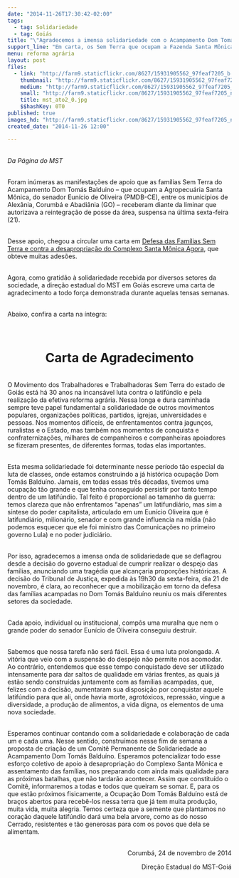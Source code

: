 ```yaml
---
date: "2014-11-26T17:30:42-02:00"
tags:
  - tag: Solidariedade
  - tag: Goiás
title: "\"Agradecemos a imensa solidariedade com o Acampamento Dom Tomás\""
support_line: "Em carta, os Sem Terra que ocupam a Fazenda Santa Mônica, do senador Eunício de Oliveira, agradecem a solidariedade recebida."
menu: reforma agrária
layout: post
files:
  - link: "http://farm9.staticflickr.com/8627/15931905562_97feaf7205_b.jpg"
    thumbnail: "http://farm9.staticflickr.com/8627/15931905562_97feaf7205_t.jpg"
    medium: "http://farm9.staticflickr.com/8627/15931905562_97feaf7205_z.jpg"
    small: "http://farm9.staticflickr.com/8627/15931905562_97feaf7205_n.jpg"
    title: mst_ato2_0.jpg
    $$hashKey: 0T0
published: true
images_hd: "http://farm9.staticflickr.com/8627/15931905562_97feaf7205_n.jpg"
created_date: "2014-11-26 12:00"

---
```

<p><br />
<em>Da P&aacute;gina do MST</em></p>

<p><br />
Foram in&uacute;meras as manifesta&ccedil;&otilde;es de apoio que as fam&iacute;lias Sem Terra do Acampamento Dom Tom&aacute;s Balduino &ndash; que ocupam a Agropecu&aacute;ria Santa M&ocirc;nica, do senador Eun&iacute;cio de Oliveira (PMDB-CE), entre os munic&iacute;pios de Alex&acirc;nia, Corumb&aacute; e Abadi&acirc;nia (GO) &ndash; receberam diante da liminar que autorizava a reintegra&ccedil;&atilde;o de posse da &aacute;rea, suspensa na &uacute;ltima sexta-feira (21).</p>

<p><br />
Desse apoio, chegou a circular uma carta em&nbsp;<a href="http://www.mst.org.br/node/16754" target="_blank">Defesa das Fam&iacute;lias Sem Terra e contra a desapropria&ccedil;&atilde;o do Complexo Santa M&ocirc;nica Agora</a>, que obteve muitas ades&otilde;es.</p>

<p><br />
Agora, como gratid&atilde;o &agrave; solidariedade recebida por diversos setores da sociedade, a dire&ccedil;&atilde;o estadual do MST em Goi&aacute;s escreve uma carta de agradecimento a todo for&ccedil;a demonstrada durante aquelas tensas semanas.</p>

<p><br />
Abaixo, confira a carta na &iacute;ntegra:</p>

<h1 style="text-align: center;"><br />
<strong>Carta de Agradecimento</strong></h1>

<p><br />
O Movimento dos Trabalhadores e Trabalhadoras Sem Terra do estado de Goi&aacute;s est&aacute; h&aacute; 30 anos na incans&aacute;vel luta contra o latif&uacute;ndio e pela realiza&ccedil;&atilde;o da efetiva reforma agr&aacute;ria. Nessa longa e dura caminhada sempre teve papel fundamental a solidariedade de outros movimentos populares, organiza&ccedil;&otilde;es pol&iacute;ticas, partidos, igrejas, universidades e pessoas. Nos momentos dif&iacute;ceis, de enfrentamentos contra jagun&ccedil;os, ruralistas e o Estado, mas tamb&eacute;m nos momentos de conquista e confraterniza&ccedil;&otilde;es, milhares de companheiros e companheiras apoiadores se fizeram presentes, de diferentes formas, todas elas importantes.</p>

<p><br />
Esta mesma solidariedade foi determinante nesse per&iacute;odo t&atilde;o especial da luta de classes, onde estamos construindo a j&aacute; hist&oacute;rica ocupa&ccedil;&atilde;o Dom Tom&aacute;s Baldu&iacute;no. Jamais, em todas essas tr&ecirc;s d&eacute;cadas, tivemos uma ocupa&ccedil;&atilde;o t&atilde;o grande e que tenha conseguido persistir por tanto tempo dentro de um latif&uacute;ndio. Tal feito &eacute; proporcional ao tamanho da guerra: temos clareza que n&atilde;o enfrentamos &ldquo;apenas&rdquo; um latifundi&aacute;rio, mas sim a s&iacute;ntese do poder capitalista, articulado em um Eun&iacute;cio Oliveira que &eacute; latifundi&aacute;rio, milion&aacute;rio, senador e com grande influencia na m&iacute;dia (n&atilde;o podemos esquecer que ele foi ministro das Comunica&ccedil;&otilde;es no primeiro governo Lula) e no poder judici&aacute;rio.</p>

<p><br />
Por isso, agradecemos a imensa onda de solidariedade que se deflagrou desde a decis&atilde;o do governo estadual de cumprir realizar o despejo das fam&iacute;lias, anunciando uma trag&eacute;dia que alcan&ccedil;aria propor&ccedil;&otilde;es hist&oacute;ricas. A decis&atilde;o do Tribunal de Justi&ccedil;a, expedida &agrave;s 19h30 da sexta-feira, dia 21 de novembro, &eacute; clara, ao reconhecer que a mobiliza&ccedil;&atilde;o em torno da defesa das fam&iacute;lias acampadas no Dom Tom&aacute;s Baldu&iacute;no reuniu os mais diferentes setores da sociedade.</p>

<p><br />
Cada apoio, individual ou institucional, comp&ocirc;s uma muralha que nem o grande poder do senador Eun&iacute;cio de Oliveira conseguiu destruir.</p>

<p><br />
Sabemos que nossa tarefa n&atilde;o ser&aacute; f&aacute;cil. Essa &eacute; uma luta prolongada. A vit&oacute;ria que veio com a suspens&atilde;o do despejo n&atilde;o permite nos acomodar. Ao contr&aacute;rio, entendemos que esse tempo conquistado deve ser utilizado intensamente para dar saltos de qualidade em v&aacute;rias frentes, as quais j&aacute; est&atilde;o sendo constru&iacute;das juntamente com as fam&iacute;lias acampadas, que, felizes com a decis&atilde;o, aumentaram sua disposi&ccedil;&atilde;o por conquistar aquele latif&uacute;ndio para que ali, onde havia morte, agrot&oacute;xicos, repress&atilde;o, vingue a diversidade, a produ&ccedil;&atilde;o de alimentos, a vida digna, os elementos de uma nova sociedade.</p>

<p><br />
Esperamos continuar contando com a solidariedade e colabora&ccedil;&atilde;o de cada um e cada uma. Nesse sentido, constru&iacute;mos nesse fim de semana a proposta de cria&ccedil;&atilde;o de um Comit&ecirc; Permanente de Solidariedade ao Acampamento Dom Tom&aacute;s Baldu&iacute;no. Esperamos potencializar todo esse esfor&ccedil;o coletivo de apoio &agrave; desapropria&ccedil;&atilde;o do Complexo Santa M&ocirc;nica e assentamento das fam&iacute;lias, nos preparando com ainda mais qualidade para as pr&oacute;ximas batalhas, que n&atilde;o tardar&atilde;o acontecer. Assim que constitu&iacute;do o Comit&ecirc;, informaremos a todas e todos que queiram se somar. E, para os que est&atilde;o pr&oacute;ximos fisicamente, a Ocupa&ccedil;&atilde;o Dom Tom&aacute;s Baldu&iacute;no est&aacute; de bra&ccedil;os abertos para receb&ecirc;-los nessa terra que j&aacute; tem muita produ&ccedil;&atilde;o, muita vida, muita alegria. Temos certeza que a semente que plantamos no cora&ccedil;&atilde;o daquele latif&uacute;ndio dar&aacute; uma bela arvore, como as do nosso Cerrado, resistentes e t&atilde;o generosas para com os povos que dela se alimentam.</p>

<p style="text-align: right;"><br />
Corumb&aacute;, 24 de novembro de 2014</p>

<p style="text-align: right;">Dire&ccedil;&atilde;o Estadual do MST-Goi&aacute;</p>
